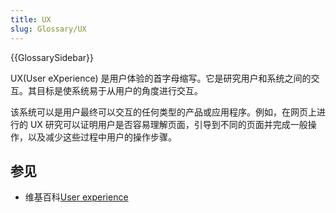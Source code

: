```yaml
---
title: UX
slug: Glossary/UX
---
```


{{GlossarySidebar}}

UX(User eXperience) 是用户体验的首字母缩写。它是研究用户和系统之间的交互。其目标是使系统易于从用户的角度进行交互。

该系统可以是用户最终可以交互的任何类型的产品或应用程序。例如，在网页上进行的 UX 研究可以证明用户是否容易理解页面，引导到不同的页面并完成一般操作，以及减少这些过程中用户的操作步骤。

## 参见

- 维基百科[User experience](https://zh.wikipedia.org/wiki/User_experience)
